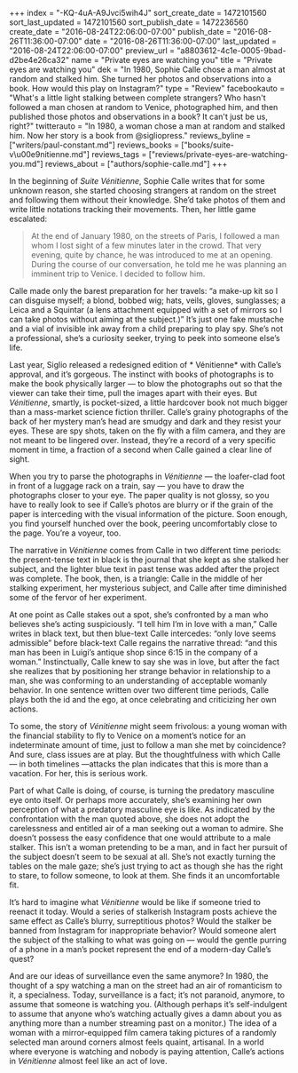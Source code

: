 +++
index = "-KQ-4uA-A9Jvci5wih4J"
sort_create_date = 1472101560
sort_last_updated = 1472101560
sort_publish_date = 1472236560
create_date = "2016-08-24T22:06:00-07:00"
publish_date = "2016-08-26T11:36:00-07:00"
date = "2016-08-26T11:36:00-07:00"
last_updated = "2016-08-24T22:06:00-07:00"
preview_url = "a8803612-4c1e-0005-9bad-d2be4e26ca32"
name = "Private eyes are watching you"
title = "Private eyes are watching you"
dek = "In 1980, Sophie Calle chose a man almost at random and stalked him. She turned her photos and observations into a book. How would this play on Instagram?"
type = "Review"
facebookauto = "What's a little light stalking between complete strangers? Who hasn't followed a man chosen at random to Venice, photographed him, and then published those photos and observations in a book? It can't just be us, right?"
twitterauto = "In 1980, a woman chose a man at random and stalked him. Now her story is a book from @sigliopress."
reviews_byline = ["writers/paul-constant.md"]
reviews_books = ["books/suite-v\u00e9nitienne.md"]
reviews_tags = ["reviews/private-eyes-are-watching-you.md"]
reviews_about = ["authors/sophie-calle.md"]
+++

In the beginning of *Suite Vénitienne*, Sophie Calle writes that for some unknown reason, she started choosing strangers at random on the street and following them without their knowledge. She’d take photos of them and write little notations tracking their movements. Then, her little game escalated:

<blockquote>At the end of January 1980, on the streets of Paris, I followed a man whom I lost sight of a few minutes later in the crowd. That very evening, quite by chance, he was introduced to me at an opening. During the course of our conversation, he told me he was planning an imminent trip to Venice. I decided to follow him.</blockquote>

Calle made only the barest preparation for her travels: “a make-up kit so I can disguise myself; a blond, bobbed wig; hats, veils, gloves, sunglasses; a Leica and a Squintar (a lens attachment equipped with a set of mirrors so I can take photos without aiming at the subject.)” It’s just one fake mustache and a vial of invisible ink away from a child preparing to play spy. She’s not a professional, she’s a curiosity seeker, trying to peek into someone else’s life.

Last year, Siglio released a redesigned edition of * Vénitienne* with Calle’s approval, and it’s gorgeous. The instinct with books of photographs is to make the book physically larger — to blow the photographs out so that the viewer can take their time, pull the images apart with their eyes. But *Vénitienne*, smartly, is pocket-sized, a little hardcover book not much bigger than a mass-market science fiction thriller. Calle’s grainy photographs of the back of her mystery man’s head are smudgy and dark and they resist your eyes. These are spy shots, taken on the fly with a film camera, and they are not meant to be lingered over. Instead, they’re a record of a very specific moment in time, a fraction of a second when Calle gained a clear line of sight. 

When you try to parse the photographs in *Vénitienne* — the loafer-clad foot in front of a luggage rack on a train, say — you have to draw the photographs closer to your eye. The paper quality is not glossy, so you have to really look to see if Calle’s photos are blurry or if the grain of the paper is interceding with the visual information of the picture. Soon enough, you find yourself hunched over the book, peering uncomfortably close to the page. You’re a voyeur, too.

The narrative in *Vénitienne* comes from Calle in two different time periods: the present-tense text in black is the journal that she kept as she stalked her subject, and the lighter blue text in past tense was added after the project was complete. The book, then, is a triangle: Calle in the middle of her stalking experiment, her mysterious subject, and Calle after time diminished some of the fervor of her experiment. 

At one point as Calle stakes out a spot, she’s confronted by a man who believes she’s acting suspiciously. “I tell him I’m in love with a man,” Calle writes in black text, but then blue-text Calle intercedes: “only love seems admissible” before black-text Calle regains the narrative thread: “and this man has been in Luigi’s antique shop since 6:15 in the company of a woman.” Instinctually, Calle knew to say she was in love, but after the fact she realizes that by positioning her strange behavior in relationship to a man, she was conforming to an understanding of acceptable womanly behavior. In one sentence written over two different time periods, Calle plays both the id and the ego, at once celebrating and criticizing her own actions.

To some, the story of *Vénitienne* might seem frivolous: a young woman with the financial stability to fly to Venice on a moment’s notice for an indeterminate amount of time, just to follow a man she met by coincidence? And sure, class issues are at play. But the thoughtfulness with which Calle — in both timelines —attacks the plan indicates that this is more than a vacation. For her, this is serious work.

Part of what Calle is doing, of course, is turning the predatory masculine eye onto itself. Or perhaps more accurately, she’s examining her own perception of what a predatory masculine eye is like. As indicated by the confrontation with the man quoted above, she does not adopt the carelessness and entitled air of a man seeking out a woman to admire. She doesn’t possess the easy confidence that one would attribute to a male stalker. This isn’t a woman pretending to be a man, and in fact her pursuit of the subject doesn’t seem to be sexual at all. She’s not exactly turning the tables on the male gaze; she’s just trying to act as though she has the right to stare, to follow someone, to look at them. She finds it an uncomfortable fit.

It’s hard to imagine what *Vénitienne* would be like if someone tried to reenact it today. Would a series of stalkerish Instagram posts achieve the same effect as Calle’s blurry, surreptitious photos? Would the stalker be banned from Instagram for inappropriate behavior? Would someone alert the subject of the stalking to what was going on — would the gentle purring of a phone in a man’s pocket represent the end of a modern-day Calle’s quest?

And are our ideas of surveillance even the same anymore? In 1980, the thought of a spy watching a man on the street had an air of romanticism to it, a specialness. Today, surveillance is a fact; it’s not paranoid, anymore, to assume that someone is watching you. (Although perhaps it’s self-indulgent to assume that anyone who’s watching actually gives a damn about you as anything more than a number streaming past on a monitor.) The idea of a woman with a mirror-equipped film camera taking pictures of a randomly selected man around corners almost feels quaint, artisanal. In a world where everyone is watching and nobody is paying attention, Calle’s actions in *Vénitienne* almost feel like an act of love.


